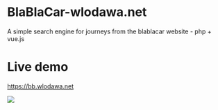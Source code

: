 # BlaBlaCar-wlodawa.net
A simple search engine for journeys from the blablacar website - php + vue.js


# Live demo  
https://bb.wlodawa.net


![](https://bb.wlodawa.net/img/bb-wlodawa-02.jpg )

